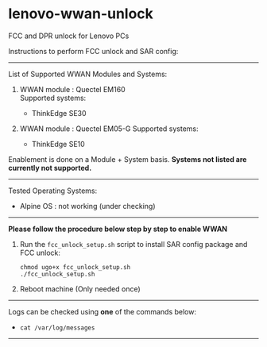 # lenovo-wwan-unlock
FCC and DPR unlock for Lenovo PCs

Instructions to perform FCC unlock and SAR config:

-----------------------------------------------------------------
List of Supported WWAN Modules and Systems:

1) WWAN module : Quectel EM160  
   Supported systems:
   - ThinkEdge SE30

2) WWAN module : Quectel EM05-G 
   Supported systems:
   - ThinkEdge SE10

Enablement is done on a Module + System basis. **Systems not listed 
are currently not supported.**

------------------------------------------------------------------------
Tested Operating Systems:
- Alpine OS : not working (under checking)

------------------------------------------------------------------------
**Please follow the procedure below step by step to enable WWAN**

1) Run the `fcc_unlock_setup.sh` script to
   install SAR config package and FCC unlock:
   ```
   chmod ugo+x fcc_unlock_setup.sh
   ./fcc_unlock_setup.sh
   ```
2) Reboot machine (Only needed once)

------------------------------------------------------------------------
Logs can be checked using **one** of the commands below:
- `cat /var/log/messages`

------------------------------------------------------------------------
